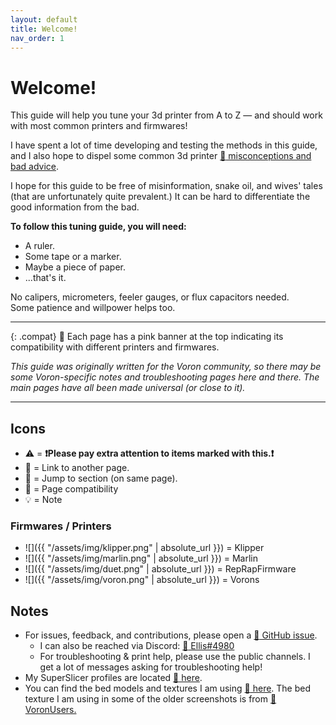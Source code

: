```yaml
---
layout: default
title: Welcome!
nav_order: 1
---
```


# Welcome!

This guide will help you tune your 3d printer from A to Z — and should work with most common printers and firmwares!

I have spent a lot of time developing and testing the methods in this guide, and I also hope to dispel some common 3d printer [:page_facing_up: misconceptions and bad advice](./articles/misconceptions.md).

I hope for this guide to be free of misinformation, snake oil, and wives' tales (that are unfortunately quite prevalent.) It can be hard to differentiate the good information from the bad.

**To follow this tuning guide, you will need:**
- A ruler. 
- Some tape or a marker.
- Maybe a piece of paper.
- ...that's it. 

No calipers, micrometers, feeler gauges, or flux capacitors needed.\
Some patience and willpower helps too.

---

{: .compat}
:dizzy: Each page has a pink banner at the top indicating its compatibility with different printers and firmwares.

*This guide was originally written for the Voron community, so there may be some Voron-specific notes and troubleshooting pages here and there. The main pages have all been made universal (or close to it).*

---

## Icons

- :warning: = **:exclamation:Please pay extra attention to items marked with this.:exclamation:**
- :page_facing_up: = Link to another page.
- :pushpin: = Jump to section (on same page).
- :dizzy: = Page compatibility
- :bulb: = Note

### Firmwares / Printers

- ![]({{ "/assets/img/klipper.png" | absolute_url }}) = Klipper
- ![]({{ "/assets/img/marlin.png" | absolute_url }}) = Marlin
- ![]({{ "/assets/img/duet.png" | absolute_url }}) = RepRapFirmware
- ![]({{ "/assets/img/voron.png" | absolute_url }}) = Vorons

## Notes

- For issues, feedback, and contributions, please open a [:page_facing_up: GitHub issue](https://github.com/AndrewEllis93/Print-Tuning-Guide/issues).
  - I can also be reached via Discord: [:page_facing_up: Ellis#4980](https://discordapp.com/users/207622442842062849)
  - For troubleshooting & print help, please use the public channels. I get a lot of messages asking for troubleshooting help!
- My SuperSlicer profiles are located [:page_facing_up: here](https://github.com/AndrewEllis93/Ellis-SuperSlicer-Profiles).
- You can find the bed models and textures I am using [:page_facing_up: here](https://github.com/VoronDesign/Voron-Extras/tree/main/Bed_Models). The bed texture I am using in some of the older screenshots is from [:page_facing_up: VoronUsers.](https://github.com/VoronDesign/VoronUsers/tree/master/slicer_configurations/PrusaSlicer/hartk1213/V0/Bed_Shape)